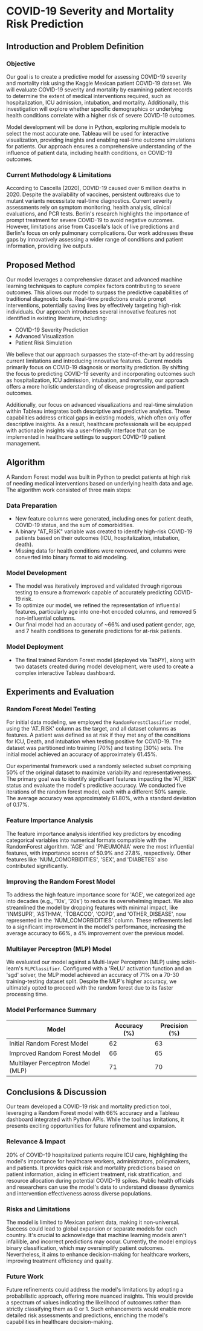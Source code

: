 # COVID-19 Severity and Mortality Risk Prediction

## Introduction and Problem Definition

### Objective

Our goal is to create a predictive model for assessing COVID-19 severity and mortality risk using the Kaggle Mexican patient COVID-19 dataset. We will evaluate COVID-19 severity and mortality by examining patient records to determine the extent of medical interventions required, such as hospitalization, ICU admission, intubation, and mortality. Additionally, this investigation will explore whether specific demographics or underlying health conditions correlate with a higher risk of severe COVID-19 outcomes.

Model development will be done in Python, exploring multiple models to select the most accurate one. Tableau will be used for interactive visualization, providing insights and enabling real-time outcome simulations for patients. Our approach ensures a comprehensive understanding of the influence of patient data, including health conditions, on COVID-19 outcomes.

### Current Methodology & Limitations

According to Cascella (2020), COVID-19 caused over 6 million deaths in 2020. Despite the availability of vaccines, persistent outbreaks due to mutant variants necessitate real-time diagnostics. Current severity assessments rely on symptom monitoring, health analysis, clinical evaluations, and PCR tests. Berlin's research highlights the importance of prompt treatment for severe COVID-19 to avoid negative outcomes. However, limitations arise from Cascella's lack of live predictions and Berlin's focus on only pulmonary complications. Our work addresses these gaps by innovatively assessing a wider range of conditions and patient information, providing live outputs.

## Proposed Method

Our model leverages a comprehensive dataset and advanced machine learning techniques to capture complex factors contributing to severe outcomes. This allows our model to surpass the predictive capabilities of traditional diagnostic tools. Real-time predictions enable prompt interventions, potentially saving lives by effectively targeting high-risk individuals. Our approach introduces several innovative features not identified in existing literature, including:

- COVID-19 Severity Prediction
- Advanced Visualization
- Patient Risk Simulation

We believe that our approach surpasses the state-of-the-art by addressing current limitations and introducing innovative features. Current models primarily focus on COVID-19 diagnosis or mortality prediction. By shifting the focus to predicting COVID-19 severity and incorporating outcomes such as hospitalization, ICU admission, intubation, and mortality, our approach offers a more holistic understanding of disease progression and patient outcomes.

Additionally, our focus on advanced visualizations and real-time simulation within Tableau integrates both descriptive and predictive analytics. These capabilities address critical gaps in existing models, which often only offer descriptive insights. As a result, healthcare professionals will be equipped with actionable insights via a user-friendly interface that can be implemented in healthcare settings to support COVID-19 patient management.

## Algorithm

A Random Forest model was built in Python to predict patients at high risk of needing medical interventions based on underlying health data and age. The algorithm work consisted of three main steps:

### Data Preparation

- New feature columns were generated, including ones for patient death, COVID-19 status, and the sum of comorbidities.
- A binary "AT_RISK" variable was created to identify high-risk COVID-19 patients based on their outcomes (ICU, hospitalization, intubation, death).
- Missing data for health conditions were removed, and columns were converted into binary format to aid modeling.

### Model Development

- The model was iteratively improved and validated through rigorous testing to ensure a framework capable of accurately predicting COVID-19 risk.
- To optimize our model, we refined the representation of influential features, particularly age into one-hot encoded columns, and removed 5 non-influential columns.
- Our final model had an accuracy of ~66% and used patient gender, age, and 7 health conditions to generate predictions for at-risk patients.

### Model Deployment

- The final trained Random Forest model (deployed via TabPY), along with two datasets created during model development, were used to create a complex interactive Tableau dashboard.

## Experiments and Evaluation

### Random Forest Model Testing

For initial data modeling, we employed the `RandomForestClassifier` model, using the 'AT_RISK' column as the target, and all dataset columns as features. A patient was defined as at risk if they met any of the conditions for ICU, Death, and intubation when testing positive for COVID-19. The dataset was partitioned into training (70%) and testing (30%) sets. The initial model achieved an accuracy of approximately 61.45%.

Our experimental framework used a randomly selected subset comprising 50% of the original dataset to maximize variability and representativeness. The primary goal was to identify significant features impacting the 'AT_RISK' status and evaluate the model's predictive accuracy. We conducted five iterations of the random forest model, each with a different 50% sample. The average accuracy was approximately 61.80%, with a standard deviation of 0.17%.

### Feature Importance Analysis

The feature importance analysis identified key predictors by encoding categorical variables into numerical formats compatible with the RandomForest algorithm. 'AGE' and 'PNEUMONIA' were the most influential features, with importance scores of 50.9% and 27.8%, respectively. Other features like 'NUM_COMORBIDITIES', 'SEX', and 'DIABETES' also contributed significantly.

### Improving the Random Forest Model

To address the high feature importance score for 'AGE', we categorized age into decades (e.g., '10s', '20s') to reduce its overwhelming impact. We also streamlined the model by dropping features with minimal impact, like 'INMSUPR', 'ASTHMA', 'TOBACCO', 'COPD', and 'OTHER_DISEASE', now represented in the 'NUM_COMORBIDITIES' column. These refinements led to a significant improvement in the model's performance, increasing the average accuracy to 66%, a 4% improvement over the previous model.

### Multilayer Perceptron (MLP) Model

We evaluated our model against a Multi-layer Perceptron (MLP) using scikit-learn's `MLPClassifier`. Configured with a 'ReLU' activation function and an 'sgd' solver, the MLP model achieved an accuracy of 71% on a 70-30 training-testing dataset split. Despite the MLP's higher accuracy, we ultimately opted to proceed with the random forest due to its faster processing time.

### Model Performance Summary

| Model                       | Accuracy (%) | Precision (%) |
|-----------------------------|--------------|---------------|
| Initial Random Forest Model | 62           | 63            |
| Improved Random Forest Model| 66           | 65            |
| Multilayer Perceptron Model (MLP) | 71       | 70            |

## Conclusions & Discussion

Our team developed a COVID-19 risk and mortality prediction tool, leveraging a Random Forest model with 66% accuracy and a Tableau dashboard integrated with Python APIs. While the tool has limitations, it presents exciting opportunities for future refinement and expansion.

### Relevance & Impact

20% of COVID-19 hospitalized patients require ICU care, highlighting the model's importance for healthcare workers, administrators, policymakers, and patients. It provides quick risk and mortality predictions based on patient information, aiding in efficient treatment, risk stratification, and resource allocation during potential COVID-19 spikes. Public health officials and researchers can use the model's data to understand disease dynamics and intervention effectiveness across diverse populations.

### Risks and Limitations

The model is limited to Mexican patient data, making it non-universal. Success could lead to global expansion or separate models for each country. It's crucial to acknowledge that machine learning models aren't infallible, and incorrect predictions may occur. Currently, the model employs binary classification, which may oversimplify patient outcomes. Nevertheless, it aims to enhance decision-making for healthcare workers, improving treatment efficiency and quality.

### Future Work

Future refinements could address the model's limitations by adopting a probabilistic approach, offering more nuanced insights. This would provide a spectrum of values indicating the likelihood of outcomes rather than strictly classifying them as 0 or 1. Such enhancements would enable more detailed risk assessments and predictions, enriching the model's capabilities in healthcare decision-making.



